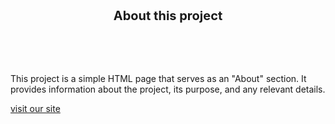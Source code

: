 <!DOCTYPE html>
<html lang="en">
<body>
   <header style="text-align: center; font-size: 20px; font-weight: bold;">About this project</header> 
    <p>This project is a simple HTML page that serves as an "About" section. It provides information about the project, its purpose, and any relevant details.</p>
    <a href="https://ict.hpccss.site">visit our site</a>
</body>
</html>